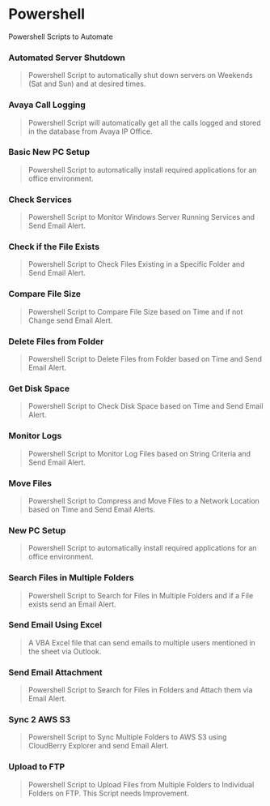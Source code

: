 # Powershell
Powershell Scripts to Automate

### Automated Server Shutdown

> Powershell Script to automatically shut down servers on Weekends (Sat and Sun) and at desired times.

### Avaya Call Logging

> Powershell Script will automatically get all the calls logged and stored in the database from Avaya IP Office.

### Basic New PC Setup
> Powershell Script to automatically install required applications for an office environment.

### Check Services

> Powershell Script to Monitor Windows Server Running Services and Send Email Alert.

### Check if the File Exists

> Powershell Script to Check Files Existing in a Specific Folder and Send Email Alert.

### Compare File Size

> Powershell Script to Compare File Size based on Time and if not Change send Email Alert.

### Delete Files from Folder

> Powershell Script to Delete Files from Folder based on Time and Send Email Alert.

### Get Disk Space

> Powershell Script to Check Disk Space based on Time and Send Email Alert.

### Monitor Logs

> Powershell Script to Monitor Log Files based on String Criteria and Send Email Alert.

### Move Files
> Powershell Script to Compress and Move Files to a Network Location based on Time and Send Email Alerts.

### New PC Setup
> Powershell Script to automatically install required applications for an office environment.

### Search Files in Multiple Folders

> Powershell Script to Search for Files in Multiple Folders and if a File exists send an Email Alert.

### Send Email Using Excel

> A VBA Excel file that can send emails to multiple users mentioned in the sheet via Outlook.

### Send Email Attachment

> Powershell Script to Search for Files in Folders and Attach them via Email Alert.

### Sync 2 AWS S3

> Powershell Script to Sync Multiple Folders to AWS S3 using CloudBerry Explorer and send Email Alert.

### Upload to FTP

> Powershell Script to Upload Files from Multiple Folders to Individual Folders on FTP. This Script needs Improvement.
